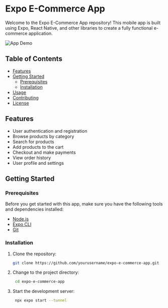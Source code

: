 # Expo E-Commerce App

Welcome to the Expo E-Commerce App repository! This mobile app is built using Expo, React Native, and other libraries to create a fully functional e-commerce application.

![App Demo](demo.gif)

## Table of Contents

- [Features](#features)
- [Getting Started](#getting-started)
  - [Prerequisites](#prerequisites)
  - [Installation](#installation)
- [Usage](#usage)
- [Contributing](#contributing)
- [License](#license)

## Features

- User authentication and registration
- Browse products by category
- Search for products
- Add products to the cart
- Checkout and make payments
- View order history
- User profile and settings

## Getting Started

### Prerequisites

Before you get started with this app, make sure you have the following tools and dependencies installed:

- [Node.js](https://nodejs.org/)
- [Expo CLI](https://docs.expo.io/get-started/installation/)
- [Git](https://git-scm.com/)

### Installation

1. Clone the repository:

   ```bash
   git clone https://github.com/yourusername/expo-e-commerce-app.git
   ```

2. Change to the project directory:

   ```bash
    cd expo-e-commerce-app
   ```

3. Start the development server:

   ```bash
    npx expo start --tunnel
   ```

